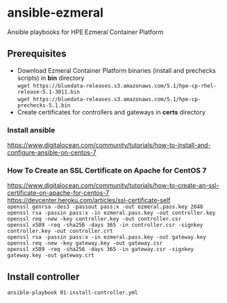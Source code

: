 # ansible-ezmeral
Ansible playbooks for HPE Ezmeral Container Platform

## Prerequisites
- Download Ezmeral Container Platform binaries (install and prechecks scripts) in **bin** directory  
`wget https://bluedata-releases.s3.amazonaws.com/5.1/hpe-cp-rhel-release-5.1-3011.bin`  
`wget https://bluedata-releases.s3.amazonaws.com/5.1/hpe-cp-prechecks-5.1.bin`  
- Create certificates for controllers and gateways in **certs** directory

### Install ansible
https://www.digitalocean.com/community/tutorials/how-to-install-and-configure-ansible-on-centos-7

### How To Create an SSL Certificate on Apache for CentOS 7
https://www.digitalocean.com/community/tutorials/how-to-create-an-ssl-certificate-on-apache-for-centos-7  
https://devcenter.heroku.com/articles/ssl-certificate-self  
`openssl genrsa -des3 -passout pass:x -out ezmeral.pass.key 2048`  
`openssl rsa -passin pass:x -in ezmeral.pass.key -out controller.key`  
`openssl req -new -key controller.key -out controller.csr`  
`openssl x509 -req -sha256 -days 365 -in controller.csr -signkey controller.key -out controller.crt`  
`openssl rsa -passin pass:x -in ezmeral.pass.key -out gateway.key`  
`openssl req -new -key gateway.key -out gateway.csr`  
`openssl x509 -req -sha256 -days 365 -in gateway.csr -signkey gateway.key -out gateway.crt`  

## Install controller
`ansible-playbook 01-install-controller.yml`
